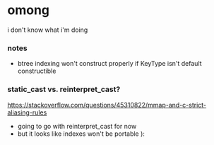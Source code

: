 # omong

i don't know what i'm doing

### notes

 - btree indexing won't construct properly if KeyType isn't default constructible

### static_cast vs. reinterpret_cast?

https://stackoverflow.com/questions/45310822/mmap-and-c-strict-aliasing-rules
 - going to go with reinterpret_cast for now
 - but it looks like indexes won't be portable ):
